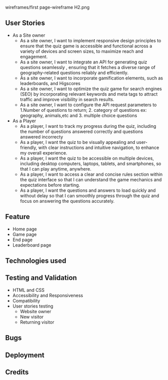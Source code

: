 wireframes/first page-wireframe H2.png

## User Stories
* As a Site owner
  * As a site owner, I want to implement responsive design principles to ensure that the quiz game is accessible and functional across a variety of devices and screen sizes, to maximize reach and engagement.
  * As a site owner, I want to integrate an API for generating quiz questions seamlessly , ensuring that it fetches a diverse range of geography-related questions reliably and  efficiently.
  * As a site owner, I want to incorporate gamification elements, such as  leaderboards, and Higscores
  * As a site owner, I want to optimize the quiz game for search engines (SEO) by incorporating relevant keywords and meta tags to attract  traffic and improve visibility in search results.
  * As a site owner, I want to configure the API request parameters to  1.Number of questions to return; 2. category of questions ex: geography, animals,etc and 3. multiple choice questions
* As a Player
  * As a player, I want to track my progress during the quiz, including the number of questions answered correctly and questions answered incorrecty
  * As a player, I want the quiz to be visually appealing and user-friendly, with clear instructions and intuitive navigation, to enhance my overall experience.
  * As a player, I want the quiz to be accessible on multiple devices, including desktop computers, laptops, tablets, and smartphones, so that I can play anytime, anywhere.
  * As a player, I want to access a clear and concise rules section within the quiz interface so that I can understand the game mechanics and expectations before starting.
  * As a player, I want the questions and answers to load quickly and without delay so that I can smoothly progress through the quiz and focus on answering the questions accurately.
## Feature
* Home page
* Game page
* End page
* Leaderboard page

## Technologies used

## Testing and Validation
* HTML and CSS
* Accessibility and Responsiveness
* Compatibility
* User stories testing
   * Website owner
   * New visitor
   * Returning visitor
## Bugs
## Deployment
## Credits

